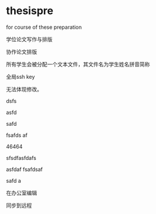 # thesispre
for course of these preparation

学位论文写作与排版

协作论文排版

所有学生会被分配一个文本文件，其文件名为学生姓名拼音简称


全局ssh key

无法体现修改。


dsfs

asfd

safd

fsafds
af

46464

sfsdfasfdafs


asfdaf
fsafdsaf



safd
a

在办公室编辑

同步到远程